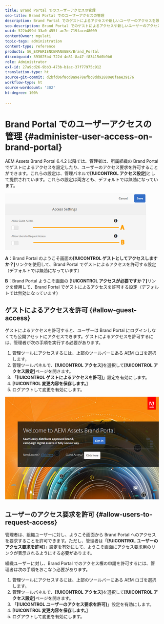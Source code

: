 ```yaml
---
title: Brand Portal でのユーザーアクセスの管理
seo-title: Brand Portal でのユーザーアクセスの管理
description: Brand Portal でのゲストによるアクセスや新しいユーザーのアクセスを設定します。
seo-description: Brand Portal でのゲストによるアクセスや新しいユーザーのアクセスを設定します。
uuid: 522b499d-33a0-455f-ac7e-719face48009
contentOwner: mgulati
topic-tags: administration
content-type: reference
products: SG_EXPERIENCEMANAGER/Brand_Portal
discoiquuid: 393025b4-722d-4e81-8a47-f83415d0b9b6
role: Administrator
exl-id: 27a9cd26-9bb3-473b-b1ac-37f77975c912
translation-type: ht
source-git-commit: d2bfd06f8cd8a9e78efbc8dd92880e0faae39176
workflow-type: ht
source-wordcount: '302'
ht-degree: 100%

---
```


# Brand Portal でのユーザーアクセスの管理 {#administer-user-access-on-brand-portal}

AEM Assets Brand Portal 6.4.2 以降では、管理者は、所属組織の Brand Portal でゲストによるアクセスを設定したり、ユーザーのアクセス要求を許可することができます。これらの設定は、管理パネルで&#x200B;**[!UICONTROL アクセス設定]**&#x200B;として提供されています。これらの設定は両方とも、デフォルトでは無効になっています。

![](assets/access-configs.png)

**A**：Brand Portal のようこそ画面の&#x200B;**[!UICONTROL ゲストとしてアクセスしますか？]**&#x200B;リンクを使用して、Brand Portal でゲストによるアクセスを許可する設定（デフォルトでは無効になっています）

**B**：Brand Portal ようこそ画面の **[!UICONTROL アクセスが必要ですか？]**&#x200B;リンクを使用して、Brand Portal でゲストによるアクセスを許可する設定（デフォルトでは無効になっています）

## ゲストによるアクセスを許可 {#allow-guest-access}

ゲストによるアクセスを許可すると、ユーザーは Brand Portal にログインしなくても公開アセットにアクセスできます。ゲストによるアクセスを許可するには、管理者が次の手順を実行する必要があります。

1. 管理ツールにアクセスするには、上部のツールバーにある AEM ロゴを選択します。
1. 管理ツールパネルで、**[!UICONTROL アクセス]**&#x200B;を選択して&#x200B;**[!UICONTROL アクセス設定]**&#x200B;ページを開きます。
1. 「**[!UICONTROL ゲストによるアクセスを許可]**」設定を有効にします。
1. **[!UICONTROL 変更内容を保存します。]**
1. ログアウトして変更を有効にします。

![](assets/bp-welcome-screen.png)

## ユーザーのアクセス要求を許可 {#allow-users-to-request-access}

管理者は、組織ユーザーに対し、ようこそ画面から Brand Portal へのアクセスを要求することを許可できます。ただし、管理者は「**[!UICONTROL ユーザーのアクセス要求を許可]**」設定を有効にして、ようこそ画面にアクセス要求用のリンクが表示されるようにする必要があります。

組織ユーザーに対し、Brand Portal でのアクセス権の申請を許可するには、管理者は次の手順をおこなう必要があります。

1. 管理ツールにアクセスするには、上部のツールバーにある AEM ロゴを選択します。
1. 管理ツールパネルで、**[!UICONTROL アクセス]**&#x200B;を選択して&#x200B;**[!UICONTROL アクセス設定]**&#x200B;ページを開きます。
1. 「**[!UICONTROL ユーザーのアクセス要求を許可]**」設定を有効にします。
1. **[!UICONTROL 変更内容を保存します。]**
1. ログアウトして変更を有効にします。
